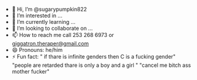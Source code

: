 - 👋 Hi, I’m @sugarypumpkin822
- 👀 I’m interested in ...
- 🌱 I’m currently learning ...
- 💞️ I’m looking to collaborate on ...
- 📫 How to reach me call 253 268 6973 or giggatron.theraper@gmail.com
- 😄 Pronouns: he/him 
- ⚡ Fun fact: " if thare is infinite genders then C is a fucking gender" "people are retarded thare is only a boy and a girl " "cancel me bitch ass mother fucker"

<!---
sugarypumpkin822/sugarypumpkin822 is a ✨ special ✨ repository because its `README.md` (this file) appears on your GitHub profile.
You can click the Preview link to take a look at your changes.
--->
